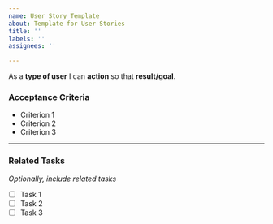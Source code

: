 ```yaml
---
name: User Story Template
about: Template for User Stories
title: ''
labels: ''
assignees: ''

---
```


As a **type of user** I can **action** so that **result/goal**.

### Acceptance Criteria

- Criterion 1
- Criterion 2
- Criterion 3

---

### Related Tasks
*Optionally, include related tasks*

- [ ] Task 1
- [ ] Task 2
- [ ] Task 3

